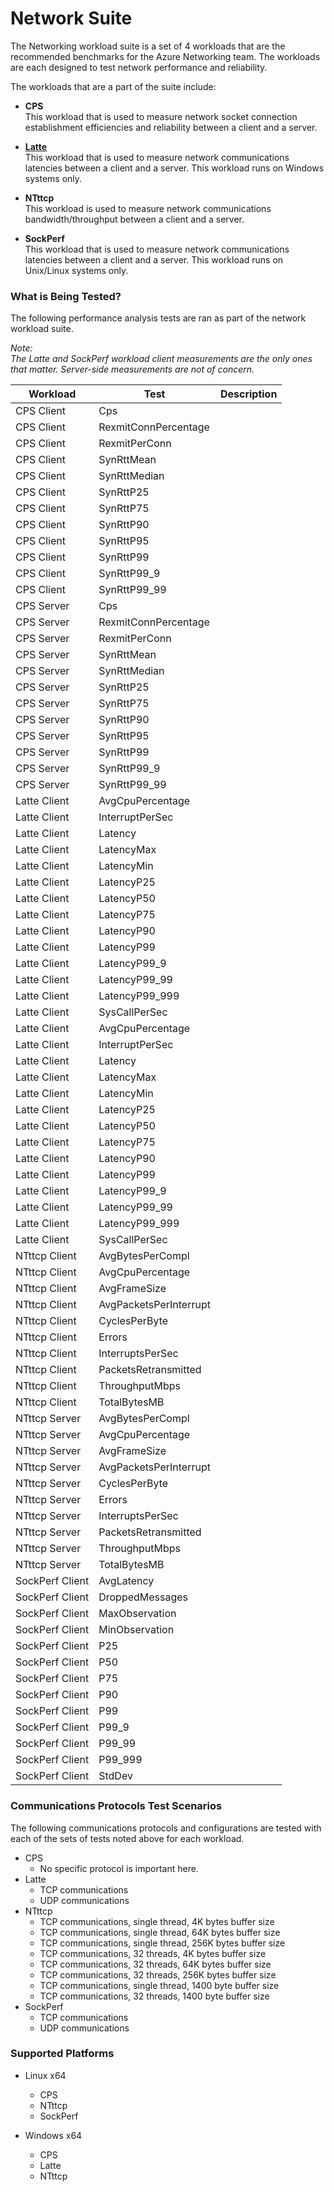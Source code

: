 ﻿# Network Suite
The Networking workload suite is a set of 4 workloads that are the recommended benchmarks for the Azure Networking team. The workloads are each designed to test network performance
and reliability.

The workloads that are a part of the suite include:

* **CPS**  
  This workload that is used to measure network socket connection establishment efficiencies and reliability between a client and a server.

* **[Latte](https://github.com/microsoft/latte)**  
  This workload that is used to measure network communications latencies between a client and a server. This workload runs on Windows systems only.

* **NTttcp**  
  This workload is used to measure network communications bandwidth/throughput between a client and a server.

* **SockPerf**  
  This workload that is used to measure network communications latencies between a client and a server. This workload runs on Unix/Linux systems only.

### What is Being Tested?
The following performance analysis tests are ran as part of the network workload suite.

*Note:  
The Latte and SockPerf workload client measurements are the only ones that matter. Server-side measurements are not of concern.* 

| Workload              | Test     | Description                                               |
|-----------------------|----------|-----------------------------------------------------------|
| CPS Client | Cps |         |
| CPS Client | RexmitConnPercentage |         |
| CPS Client | RexmitPerConn |         |
| CPS Client | SynRttMean |         |
| CPS Client | SynRttMedian |         |
| CPS Client | SynRttP25 |         |
| CPS Client | SynRttP75 |         |
| CPS Client | SynRttP90 |         |
| CPS Client | SynRttP95 |         |
| CPS Client | SynRttP99 |         |
| CPS Client | SynRttP99_9 |         |
| CPS Client | SynRttP99_99 |         |
| CPS Server | Cps |         |
| CPS Server | RexmitConnPercentage |         |
| CPS Server | RexmitPerConn |         |
| CPS Server | SynRttMean |         |
| CPS Server | SynRttMedian |         |
| CPS Server | SynRttP25 |         |
| CPS Server | SynRttP75 |         |
| CPS Server | SynRttP90 |         |
| CPS Server | SynRttP95 |         |
| CPS Server | SynRttP99 |         |
| CPS Server | SynRttP99_9 |         |
| CPS Server | SynRttP99_99 |         |
| Latte Client | AvgCpuPercentage |         |
| Latte Client | InterruptPerSec |         |
| Latte Client | Latency |         |
| Latte Client | LatencyMax |         |
| Latte Client | LatencyMin |         |
| Latte Client | LatencyP25 |         |
| Latte Client | LatencyP50 |         |
| Latte Client | LatencyP75 |         |
| Latte Client | LatencyP90 |         |
| Latte Client | LatencyP99 |         |
| Latte Client | LatencyP99_9 |         |
| Latte Client | LatencyP99_99 |         |
| Latte Client | LatencyP99_999 |         |
| Latte Client | SysCallPerSec |         |
| Latte Client | AvgCpuPercentage |         |
| Latte Client | InterruptPerSec |         |
| Latte Client | Latency |         |
| Latte Client | LatencyMax |         |
| Latte Client | LatencyMin |         |
| Latte Client | LatencyP25 |         |
| Latte Client | LatencyP50 |         |
| Latte Client | LatencyP75 |         |
| Latte Client | LatencyP90 |         |
| Latte Client | LatencyP99 |         |
| Latte Client | LatencyP99_9 |         |
| Latte Client | LatencyP99_99 |         |
| Latte Client | LatencyP99_999 |         |
| Latte Client | SysCallPerSec |         |
| NTttcp Client | AvgBytesPerCompl |         |
| NTttcp Client | AvgCpuPercentage |         |
| NTttcp Client | AvgFrameSize |         |
| NTttcp Client | AvgPacketsPerInterrupt |         |
| NTttcp Client | CyclesPerByte |         |
| NTttcp Client | Errors |         |
| NTttcp Client | InterruptsPerSec |         |
| NTttcp Client | PacketsRetransmitted |         |
| NTttcp Client | ThroughputMbps |         |
| NTttcp Client | TotalBytesMB |         |
| NTttcp Server | AvgBytesPerCompl |         |
| NTttcp Server | AvgCpuPercentage |         |
| NTttcp Server | AvgFrameSize |         |
| NTttcp Server | AvgPacketsPerInterrupt |         |
| NTttcp Server | CyclesPerByte |         |
| NTttcp Server | Errors |         |
| NTttcp Server | InterruptsPerSec |         |
| NTttcp Server | PacketsRetransmitted |         |
| NTttcp Server | ThroughputMbps |         |
| NTttcp Server | TotalBytesMB |         |
| SockPerf Client | AvgLatency |         |
| SockPerf Client | DroppedMessages |         |
| SockPerf Client | MaxObservation |         |
| SockPerf Client | MinObservation |         |
| SockPerf Client | P25 |         |
| SockPerf Client | P50 |         |
| SockPerf Client | P75 |         |
| SockPerf Client | P90 |         |
| SockPerf Client | P99 |         |
| SockPerf Client | P99_9 |         |
| SockPerf Client | P99_99 |         |
| SockPerf Client | P99_999 |         |
| SockPerf Client | StdDev |         |

### Communications Protocols Test Scenarios
The following communications protocols and configurations are tested with each of the sets of tests noted above for
each workload.

* CPS
  * No specific protocol is important here.
* Latte
  * TCP communications
  * UDP communications
* NTttcp
  * TCP communications, single thread, 4K bytes buffer size
  * TCP communications, single thread, 64K bytes buffer size
  * TCP communications, single thread, 256K bytes buffer size
  * TCP communications, 32 threads, 4K bytes buffer size
  * TCP communications, 32 threads, 64K bytes buffer size
  * TCP communications, 32 threads, 256K bytes buffer size
  * TCP communications, single thread, 1400 byte buffer size
  * TCP communications, 32 threads, 1400 byte buffer size
* SockPerf
  * TCP communications
  * UDP communications

### Supported Platforms
* Linux x64
  * CPS
  * NTttcp
  * SockPerf

* Windows x64
  * CPS
  * Latte
  * NTttcp 